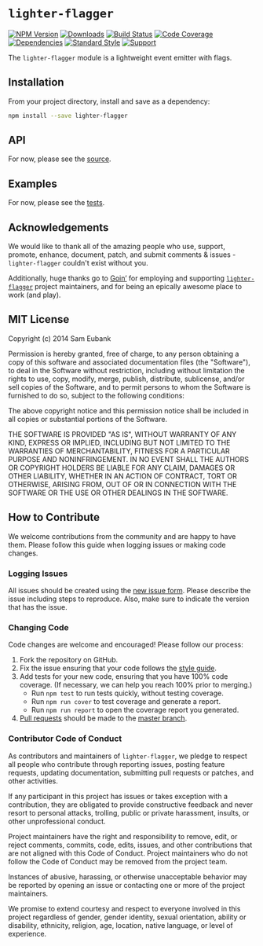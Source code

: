 # `lighter-flagger`
[![NPM Version](https://img.shields.io/npm/v/lighter-flagger.svg)](https://npmjs.org/package/lighter-flagger)
[![Downloads](https://img.shields.io/npm/dm/lighter-flagger.svg)](https://npmjs.org/package/lighter-flagger)
[![Build Status](https://img.shields.io/travis/lighterio/lighter-flagger.svg)](https://travis-ci.org/lighterio/lighter-flagger)
[![Code Coverage](https://img.shields.io/coveralls/lighterio/lighter-flagger/master.svg)](https://coveralls.io/r/lighterio/lighter-flagger)
[![Dependencies](https://img.shields.io/david/lighterio/lighter-flagger.svg)](https://david-dm.org/lighterio/lighter-flagger)
[![Standard Style](https://img.shields.io/badge/code%20style-standard-brightgreen.svg)](https://github.com/feross/standard)
[![Support](https://img.shields.io/gratipay/Lighter.io.svg)](https://gratipay.com/Lighter.io/)

The `lighter-flagger` module is a lightweight event emitter with flags.


## Installation

From your project directory, install and save as a dependency:
```bash
npm install --save lighter-flagger
```


## API

For now, please see the [source](https://github.com/lighterio/lighter-flagger/blob/master/lighter-flagger.js).


## Examples

For now, please see the [tests](https://github.com/lighterio/lighter-flagger/blob/master/test/type.js).


## Acknowledgements

We would like to thank all of the amazing people who use, support,
promote, enhance, document, patch, and submit comments & issues -
`lighter-flagger` couldn't exist without you.

Additionally, huge thanks go to [Goin’](https://goin.io) for employing
and supporting [`lighter-flagger`](http://lighter.io/lighter-flagger) project
maintainers, and for being an epically awesome place to work (and play).


## MIT License

Copyright (c) 2014 Sam Eubank

Permission is hereby granted, free of charge, to any person obtaining a copy
of this software and associated documentation files (the "Software"), to deal
in the Software without restriction, including without limitation the rights
to use, copy, modify, merge, publish, distribute, sublicense, and/or sell
copies of the Software, and to permit persons to whom the Software is
furnished to do so, subject to the following conditions:

The above copyright notice and this permission notice shall be included in all
copies or substantial portions of the Software.

THE SOFTWARE IS PROVIDED "AS IS", WITHOUT WARRANTY OF ANY KIND, EXPRESS OR
IMPLIED, INCLUDING BUT NOT LIMITED TO THE WARRANTIES OF MERCHANTABILITY,
FITNESS FOR A PARTICULAR PURPOSE AND NONINFRINGEMENT. IN NO EVENT SHALL THE
AUTHORS OR COPYRIGHT HOLDERS BE LIABLE FOR ANY CLAIM, DAMAGES OR OTHER
LIABILITY, WHETHER IN AN ACTION OF CONTRACT, TORT OR OTHERWISE, ARISING FROM,
OUT OF OR IN CONNECTION WITH THE SOFTWARE OR THE USE OR OTHER DEALINGS IN THE
SOFTWARE.


## How to Contribute

We welcome contributions from the community and are happy to have them.
Please follow this guide when logging issues or making code changes.

### Logging Issues

All issues should be created using the
[new issue form](https://github.com/lighterio/lighter-flagger/issues/new).
Please describe the issue including steps to reproduce. Also, make sure
to indicate the version that has the issue.

### Changing Code

Code changes are welcome and encouraged! Please follow our process:

1. Fork the repository on GitHub.
2. Fix the issue ensuring that your code follows the
   [style guide](http://lighter.io/style-guide).
3. Add tests for your new code, ensuring that you have 100% code coverage.
   (If necessary, we can help you reach 100% prior to merging.)
   * Run `npm test` to run tests quickly, without testing coverage.
   * Run `npm run cover` to test coverage and generate a report.
   * Run `npm run report` to open the coverage report you generated.
4. [Pull requests](http://help.github.com/send-pull-requests/) should be made
   to the [master branch](https://github.com/lighterio/lighter-flagger/tree/master).

### Contributor Code of Conduct

As contributors and maintainers of `lighter-flagger`, we pledge to respect all
people who contribute through reporting issues, posting feature requests,
updating documentation, submitting pull requests or patches, and other
activities.

If any participant in this project has issues or takes exception with a
contribution, they are obligated to provide constructive feedback and never
resort to personal attacks, trolling, public or private harassment, insults, or
other unprofessional conduct.

Project maintainers have the right and responsibility to remove, edit, or
reject comments, commits, code, edits, issues, and other contributions
that are not aligned with this Code of Conduct. Project maintainers who do
not follow the Code of Conduct may be removed from the project team.

Instances of abusive, harassing, or otherwise unacceptable behavior may be
reported by opening an issue or contacting one or more of the project
maintainers.

We promise to extend courtesy and respect to everyone involved in this project
regardless of gender, gender identity, sexual orientation, ability or
disability, ethnicity, religion, age, location, native language, or level of
experience.
